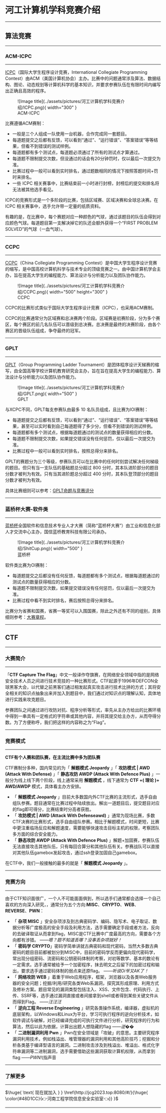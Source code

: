 # 河工计算机学科竞赛介绍

****

## 算法竞赛

****

### ACM-ICPC

****

[ICPC](https://icpc.global/)（国际大学生程序设计竞赛，International Collegiate Programming Contest）由ACM（美国计算机协会）主办。比赛中的问题通常涉及算法、数据结构、图论、动态规划等计算机科学的基本知识，并要求参赛队伍在有限时间内编写出正确且高效的程序。


<figure markdown>
  ![Image title](../assets/pictures/河工计算机学科竞赛介绍/ICPC.png){ width="300" }
  <figcaption>ACM-ICPC</figcaption>
</figure>



比赛遵循ACM赛制：

* 一般是三个人组成一队使用一台机器，合作完成同一套题目。
* 每道题提交之后都有反馈，可以看到“通过”、“运行错误”、“答案错误”等等结果，但看不到错误的测试样例。
* 每道题都有多个测试点，每道题必须通过了所有的测试点才算通过。
* 每道题不限制提交次数，但没通过的话会有20分钟罚时，仅以最后一次提交为准。
* 比赛过程中一般可以看到实时排名，通过题数相同的情况下按照答题时间+罚时来排名。
* 一些 ICPC 相关赛事中，比赛结束前一小时进行封榜，封榜后的提交和排名将无法被其他选手看见。

ICPC的竞赛形式是一个多阶段的比赛，包括区域赛、区域决赛和全球总决赛。在 ICPC 相关赛事中，选手允许带一定量的纸质资料。

有趣的是，在比赛中，每个赛题对应一种颜色的气球，通过该题目的队伍会得到对应颜色气球。每道题目第一支解决掉它的队还会额外获得一个“FIRST PROBLEM SOLVED”的气球（一血气球）。

****

### CCPC

****

[CCPC](https://ccpc.io/)（China Collegiate Programming Contest）是中国大学生程序设计竞赛的缩写，是中国高校计算机科学与技术专业的顶级竞赛之一。由中国计算机学会主办，旨在提高大学生的编程能力、算法设计与分析能力以及团队协作能力。


<figure markdown>
  ![Image title](../assets/pictures/河工计算机学科竞赛介绍/CCPC.png){ width="500" height="300" }
  <figcaption>CCPC</figcaption>
</figure>





CCPC的比赛形式类似于国际大学生程序设计竞赛（ICPC），也采用ACM赛制。

CCPC的比赛通常分为区域赛和总决赛两个阶段。区域赛是初赛阶段，分为多个赛区，每个赛区的前几名队伍可以晋级到总决赛。总决赛是最终的决赛阶段，由各个赛区的晋级队伍组成，争夺最终的冠军。

****

### GPLT

****

[GPLT](https://gplt.patest.cn/regulation)（Group Programming Ladder Tournament）是团体程序设计天梯赛的缩写，由全国高等学校计算机教育研究会主办，旨在旨在提高大学生的编程能力、算法设计与分析能力以及团队协作能力。

<figure markdown>
  ![Image title](../assets/pictures/河工计算机学科竞赛介绍/GPLT.png){ width="500" }
  <figcaption>GPLT</figcaption>
</figure>





与XCPC不同，GPLT每支参赛队由最多 10 名队员组成，且比赛为IOI赛制：

* 每道题提交之后都有反馈，可以看到“通过”、“运行错误”、“答案错误”等等结果，甚至可以实时看到自己每道题得了多少分，但看不到错误的测试样例。
* 每道题都有多个测试点，根据每道题通过的测试点的数量获得相应的分数。
* 每道题不限制提交次数，如果提交错误没有任何惩罚，仅以最后一次提交为准。
* 比赛过程中一般可以看到实时排名，按照总得分来排名。

GPLT的赛题分为三个等级，参赛队员可以在比赛中的任何时刻尝试解决任何梯级的题目。但只有当一支队伍的基础题总分超过 800 分时，其本队进阶部分的题目分数才被判为有效。只有当其进阶题总分超过 400 分时，其本队登顶部分的题目分数才被判为有效。

具体比赛细则可以参考：[GPLT命题与竞赛评分](https://gplt.patest.cn/regulation#%E5%91%BD%E9%A2%98%E4%B8%8E%E7%AB%9E%E8%B5%9B%E8%AF%84%E5%88%86)

****

### 蓝桥杯大赛-软件类

****

[蓝桥杯](https://www.lanqiao.cn/cup-thirteen/)全国软件和信息技术专业人才大赛（简称“蓝桥杯大赛”）由工业和信息化部人才交流中心主办，国信蓝桥教育科技有限公司承办。

<figure markdown>
  ![Image title](../assets/pictures/河工计算机学科竞赛介绍/ShitCup.png){ width="500" }
  <figcaption>蓝桥杯</figcaption>
</figure>



软件类比赛为OI赛制：

* 每道题提交之后都没有任何反馈，每道题都有多个测试点，根据每道题通过的测试点的数量获得相应的分数。
* 每道题不限制提交次数，如果提交错误没有任何惩罚，仅以最后一次提交为准。
* 比赛过程中看不到实时排名，赛后按照总得分来排名。

比赛分为省赛和国赛，省赛一等奖可以入围国赛，除此之外还有不同的组别，具体细则参考：[大赛章程](https://dasai.lanqiao.cn/notices/839/)。

****

## CTF

****

### 大赛简介

****

「**CTF Capture The Flag**」中文一般译作夺旗赛，在网络安全领域中指的是网络安全技术人员之间进行技术竞技的一种比赛形式。CTF起源于1996年DEFCON全球黑客大会，以代替之前黑客们通过相发起真实攻击进行技术比拼的方式；其将安全相关的知识点抽象出来并加入到题目中，我们通过对知识点的理解认知，具体地进行实践来攻克题目。

参赛团队之间通过进行攻防对抗、程序分析等形式，率先从主办方给出的比赛环境中得到一串具有一定格式的字符串或其他内容，并将其提交给主办方，从而夺得分数。为了方便称呼，我们把这样的内容称之为“Flag”。

****

### 竞赛模式

****

**CTF有个人赛和团队赛，在主流比赛中多为团队赛**

CTF赛制分多种，国内常见的为「 **解题模式 Jeopardy** 」「 **攻防模式 | AWD (Attack With Defense)** 」「 **静态攻防 AWDP (Attack With Defence Plus)** 」一般分为线上线下两个阶段，线上通常采用 **解题模式** ，线下通常为 **CTF +( 理论 )+ AWD/AWDP** 模式，具体看主办方安排。

- 「 **解题模式 Jeopardy** 」目前大多数国内外CTF比赛的主流形式，选手自由组队参赛。题目通常在比赛过程中陆续放出。解出一道题目后，提交题目对应的flag即可得分，比赛结束时分高者获胜。
- 「 **攻防模式 | AWD (Attack With Defenseawd)** 」通常为现场比赛，多数CTF决赛的比赛形式，选手自由组队参赛。相比于解题模式，时间更短，比赛中更注重临场反应和解题速度，需要能够快速攻击目标主机的权限，考察团队多方面的综合安全能力。
- 「 **静态攻防 AWDP (Attack With Defence Plus)** 」解题+加固赛，参赛队伍无法直接攻击其他队伍，只有每回合算分和其他队伍有关。参赛战队可以直接对其他队伍gamebox发起攻击，通过ssh登录加固自己gamebox。

在CTF中，我们一般接触的最多的就是「 **解题模式 Jeopardy** 」。

****

### 竞赛方向

****

由于CTF知识面很广，一个人不可能面面俱到，所以选手们通常都会选择一个自己喜欢的方向深入研究，，通常分为五个方向:**MISC**、**CRYPTO**、**WEB**、**REVERSE**、**PWN**：

- 「 **杂项 MISC** 」安全杂项涉及到古典密码学、编码、隐写术、电子取证、数据分析等广度极高的安全手段及利用方法，选手需要确定手段或者方法，反向的去破译取证从而拿到flag，MISC是CTF比赛中广度最高的方向，需要各个方向都有涉猎。 *——嗯？题不知道丢哪？没事丢杂项就好！*
- 「 **密码学 CRYPTO**」密码学简单讲就古典密码和现代密码，当然大多数古典密码的题目目前都被划分到MISC中，目前的密码学反而更偏向现代密码学，常出现分组密码、流密码和公钥密码体制的考察，对初等数学、基本的数论有一定需求。选手通常被给予一个加密程序，抹去明文之后留下的加密过程和输出，要求选手通过密码体制的弱点来还原flag。 ——*听说Oi爷又AK了！*
- 「 **网络攻防 WEB** 」着重于Web应用程序，框架，浏览器以及各类Web服务器的安全问题；挖掘/利用/研究各类Web系漏洞，探究其形成原理、利用方式及修补方案。题目常见的漏洞类型包括注入、XSS、文件包含、代码执行、上传、SSRF等，选手通过漏洞直接或者间接拿到shell或者得到某些关键文件从而得到Flag。 ——*汪汪汪*
- 「 **逆向工程 Reverse Engineering** 」研究各类操作系统，编译器，虚拟机的底层架构，以Windows和Linux为平台，学习可执行程序的逆向分析技术，如软件调试与破解，对已经编译完成的可执行文件进行分析，研究程序的行为和算法，然后以此为依据，计算出出题人想隐藏的flag ——*逆��*
- 「 **二进制漏洞利用 Pwn** 」Pwn在安全领域是「攻破」的意思。主要研究程序漏洞利用技术，例如栈溢出、堆管理器的漏洞利用和其他高阶技巧；挖掘和分析各类基于编译型语言的漏洞。二进制攻击涉及到栈溢出、堆溢出、格式化字符串漏洞等二进制漏洞，选手需要借助这些漏洞获取计算机权限，从而拿到flag ——*PWN!*(指声音

****

### 了解更多

****

$\huge{ \text{ 现在就加入 } } \href{http://jcg2023.top:8080/#/}{\huge{ \color{#48D1CC}{👉河南工程学院信息安全实验室👈}} }$ 

****

